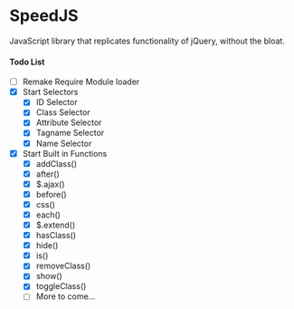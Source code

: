 SpeedJS
========

JavaScript library that replicates functionality of jQuery, without the bloat.


#### Todo List

- [ ] Remake Require Module loader
- [x] Start Selectors
	- [x] ID Selector
	- [x] Class Selector
	- [x] Attribute Selector
	- [x] Tagname Selector
	- [x] Name Selector
- [x] Start Built in Functions
	- [x] addClass()
	- [x] after()
	- [x] $.ajax()
	- [x] before()
	- [x] css()
	- [x] each()
	- [x] $.extend()
	- [x] hasClass()
	- [x] hide()
	- [x] is()
	- [x] removeClass()
	- [x] show()
	- [x] toggleClass()
	- [ ] More to come...
